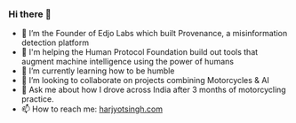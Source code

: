 ### Hi there 👋

- 🔭 I’m the Founder of Edjo Labs which built Provenance, a misinformation detection platform
- 🧠 I'm helping the Human Protocol Foundation build out tools that augment machine intelligence using the power of humans
- 🌱 I’m currently learning how to be humble
- 👯 I’m looking to collaborate on projects combining Motorcycles & AI
- 💬 Ask me about how I drove across India after 3 months of motorcycling practice.
- 📫 How to reach me: [harjyotsingh.com](https://harjyotsingh.com)
